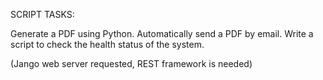 SCRIPT TASKS:

Generate a PDF using Python.
Automatically send a PDF by email.
Write a script to check the health status of the system.

(Jango web server requested, REST framework is needed)

